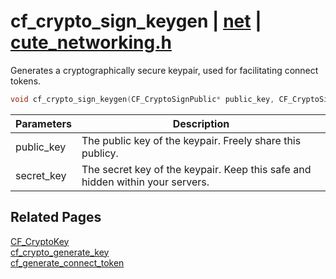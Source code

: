 # cf_crypto_sign_keygen | [net](https://github.com/RandyGaul/cute_framework/blob/master/docs/net_readme.md) | [cute_networking.h](https://github.com/RandyGaul/cute_framework/blob/master/include/cute_networking.h)

Generates a cryptographically secure keypair, used for facilitating connect tokens.

```cpp
void cf_crypto_sign_keygen(CF_CryptoSignPublic* public_key, CF_CryptoSignSecret* secret_key);
```

Parameters | Description
--- | ---
public_key | The public key of the keypair. Freely share this publicy.
secret_key | The secret key of the keypair. Keep this safe and hidden within your servers.

## Related Pages

[CF_CryptoKey](https://github.com/RandyGaul/cute_framework/blob/master/docs/net/cf_cryptokey.md)  
[cf_crypto_generate_key](https://github.com/RandyGaul/cute_framework/blob/master/docs/net/cf_crypto_generate_key.md)  
[cf_generate_connect_token](https://github.com/RandyGaul/cute_framework/blob/master/docs/net/cf_generate_connect_token.md)  
